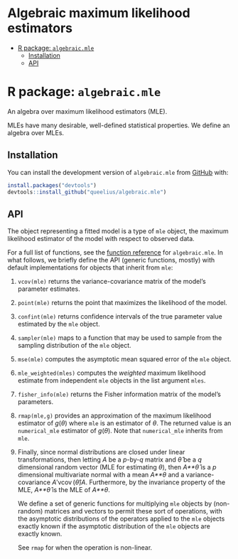 Algebraic maximum likelihood estimators
================

-   [R package: `algebraic.mle`](#r-package-algebraicmle)
    -   [Installation](#installation)
    -   [API](#api)

<!-- README.md is generated from README.Rmd. Please edit that file -->

# R package: `algebraic.mle`

<!-- badges: start -->
<!-- badges: end -->

An algebra over maximum likelihood estimators (MLE).

MLEs have many desirable, well-defined statistical properties. We define
an algebra over MLEs.

## Installation

You can install the development version of `algebraic.mle` from
[GitHub](https://github.com/) with:

``` r
install.packages("devtools")
devtools::install_github("queelius/algebraic.mle")
```

## API

The object representing a fitted model is a type of `mle` object, the
maximum likelihood estimator of the model with respect to observed data.

For a full list of functions, see the [function
reference](https://queelius.github.io/algebraic.mle/reference/index.html)
for `algebraic.mle`. In what follows, we briefly define the API (generic
functions, mostly) with default implementations for objects that inherit
from `mle`:

1.  `vcov(mle)` returns the variance-covariance matrix of the model’s
    parameter estimates.

2.  `point(mle)` returns the point that maximizes the likelihood of the
    model.

3.  `confint(mle)` returns confidence intervals of the true parameter
    value estimated by the `mle` object.

4.  `sampler(mle)` maps to a function that may be used to sample from
    the sampling distribution of the `mle` object.

5.  `mse(mle)` computes the asymptotic mean squared error of the `mle`
    object.

6.  `mle_weighted(mles)` computes the *weighted* maximum likelihood
    estimate from independent `mle` objects in the list argument `mles`.

7.  `fisher_info(mle)` returns the Fisher information matrix of the
    model’s parameters.

8.  `rmap(mle,g)` provides an approximation of the maximum likelihood
    estimator of *g*(*θ*) where `mle` is an estimator of *θ*. The
    returned value is an `numerical_mle` estimator of *g*(*θ*). Note
    that `numerical_mle` inherits from `mle`.

9.  Finally, since normal distributions are closed under linear
    transformations, then letting *A* be a *p*-by-*q* matrix and *θ̂* be
    a *q* dimensional random vector (MLE for estimating *θ*), then
    *A**θ̂* is a *p* dimensional multivariate normal with a mean *A**θ*
    and a variance-covariance *A*′vcov (*θ̂*)*A*. Furthermore, by the
    invariance property of the MLE, *A**θ̂* is the MLE of *A**θ*.

    We define a set of generic functions for multiplying `mle` objects
    by (non-random) matrices and vectors to permit these sort of
    operations, with the asymptotic distributions of the operators
    applied to the `mle` objects exactly known if the asymptotic
    distribution of the `mle` objects are exactly known.

    See `rmap` for when the operation is non-linear.
